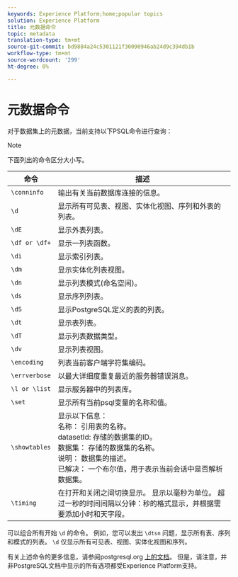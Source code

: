 ```yaml
---
keywords: Experience Platform;home;popular topics
solution: Experience Platform
title: 元数据命令
topic: metadata
translation-type: tm+mt
source-git-commit: bd9884a24c5301121f30090946ab24d9c394db1b
workflow-type: tm+mt
source-wordcount: '299'
ht-degree: 0%

---
```



# 元数据命令

对于数据集上的元数据，当前支持以下PSQL命令进行查询：

>[!NOTE]
>
>下面列出的命令区分大小写。

| 命令 | 描述 |
|------- | ------------|
| `\conninfo` | 输出有关当前数据库连接的信息。 |
| `\d` | 显示所有可见表、视图、实体化视图、序列和外表的列表。 |
| `\dE` | 显示外表列表。 |
| `\df or \df+` | 显示一列表函数。 |
| `\di` | 显示索引列表。 |
| `\dm` | 显示实体化列表视图。 |
| `\dn` | 显示列表模式(命名空间)。 |
| `\ds` | 显示序列列表。 |
| `\dS` | 显示PostgreSQL定义的表的列表。 |
| `\dt` | 显示表列表。 |
| `\dT` | 显示列表数据类型。 |
| `\dv` | 显示列表视图。 |
| `\encoding` | 列表当前客户端字符集编码。 |
| `\errverbose` | 以最大详细度重复最近的服务器错误消息。 |
| `\l or \list` | 显示服务器中的列表库。 |
| `\set` | 显示所有当前psql变量的名称和值。 |
| `\showtables` | 显示以下信息： <br>名称： 引用表的名称。<br>datasetId: 存储的数据集的ID。<br>数据集： 存储的数据集的名称。<br>说明： 数据集的描述。<br>已解决： 一个布尔值，用于表示当前会话中是否解析数据集。 |
| `\timing` | 在打开和关闭之间切换显示。 显示以毫秒为单位。 超过一秒的时间间隔以分钟：秒的格式显示，并根据需要添加小时和天字段。 |

可以组合所有开始 `\d` 的命令。 例如，您可以发出 `\dtsn` 问题，显示所有表、序列和模式的列表。 `\d` 仅显示所有可见表、视图、实体化视图和序列。

有关上述命令的更多信息，请参阅postgresql.org [上的文档](https://www.postgresql.org/docs/10/app-psql.html)。 但是，请注意，并非PostgreSQL文档中显示的所有选项都受Experience Platform支持。

